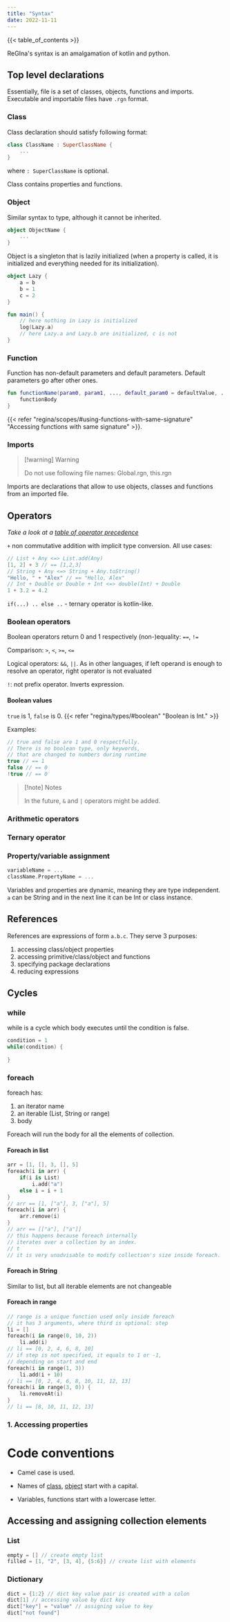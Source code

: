 ```yaml
---
title: "Syntax"
date: 2022-11-11
---
```


{{< table_of_contents >}}

ReGIna's syntax is an amalgamation of kotlin and python.

## Top level declarations

Essentially, file is a set of classes, objects, functions and imports. Executable and importable
files have `.rgn` format.

### Class

Class declaration should satisfy following format:

```kotlin 
class ClassName : SuperClassName {
    ...
}
```

where `: SuperClassName` is optional.

Class contains properties and functions.

### Object

Similar syntax to type, although it cannot be inherited.

```kotlin
object ObjectName {
    ...
}
```

Object is a singleton that is lazily initialized (when a property is called, it is initialized and
everything needed for its initialization).

```kotlin
object Lazy {
    a = b
    b = 1
    c = 2
}

fun main() {
    // here nothing in Lazy is initialized
    log(Lazy.a)
    // here Lazy.a and Lazy.b are initialized, c is not
}

```

### Function

Function has non-default parameters and default parameters. Default parameters go after other ones.

```kotlin
fun functionName(param0, param1, ..., default_param0 = defaultValue, ...) {
    functionBody
}
```

{{< refer "regina/scopes/#using-functions-with-same-signature"
"Accessing functions with same signature" >}}.

### Imports

> [!warning] Warning
>
> Do not use following file names: Global.rgn, this.rgn

Imports are declarations that allow to use objects, classes and functions from an imported file.

## Operators

*Take a look at a [table of operator precedence](/writings/regina/operator-precedence)*

`+` non commutative addition with implicit type conversion. All use cases:

```kotlin
// List + Any <=> List.add(Any)
[1, 2] + 3 // == [1,2,3]
// String + Any <=> String + Any.toString()
"Hello, " + "Alex" // == "Hello, Alex"
// Int + Double or Double + Int <=> double(Int) + Double
1 + 3.2 = 4.2
```

`if(...) .. else ..` - ternary operator is kotlin-like.

### Boolean operators

Boolean operators return 0 and 1 respectively
(non-)equality: `==`, `!=`

Comparison: `>`, `<`, `>=`, `<=`

Logical operators: `&&`, `||`. As in other languages, if left operand is enough to resolve an
operator, right operator is not evaluated

`!`: not prefix operator. Inverts expression.

#### Boolean values

`true` is 1, `false` is 0. {{< refer "regina/types/#boolean"
"Boolean is Int." >}}

Examples:

```kotlin
// true and false are 1 and 0 respectfully. 
// There is no boolean type, only keywords,
// that are changed to numbers during runtime 
true // == 1
false // == 0
!true // == 0
```

> [!note] Notes
>
> In the future, `&` and `|` operators might be added.

### Arithmetic operators

### Ternary operator


### Property/variable assignment

```kotlin
variableName = ...
className.PropertyName = ...
```

Variables and properties are dynamic, meaning they are type independent. `a` can be String and in
the next line it can
be Int or class instance.

## References

References are expressions of form `a.b.c`. They serve 3 purposes:

1. accessing class/object properties
2. accessing primitive/class/object and functions
3. specifying package declarations
4. reducing expressions

## Cycles

### while

while is a cycle which body executes until the condition is false.

```kotlin
condition = 1
while(condition) {
    
}
```

### foreach

foreach has:

1. an iterator name
2. an iterable (List, String or range)
3. body

Foreach will run the body for all the elements of collection.

#### Foreach in list

```kotlin
arr = [1, [], 3, [], 5]
foreach(i in arr) {
    if(i is List)
        i.add("a")
    else i = i + 1
}
// arr == [1, ["a"], 3, ["a"], 5]
foreach(i in arr) {
    arr.remove(i)
}
// arr == [["a"], ["a"]]
// this happens because foreach internally 
// iterates over a collection by an index.
// t
// it is very unadvisable to modify collection's size inside foreach.
```

#### Foreach in String

Similar to list, but all iterable elements are not changeable

#### Foreach in range

```kotlin
// range is a unique function used only inside foreach
// it has 3 arguments, where third is optional: step
li = []
foreach(i in range(0, 10, 2))
    li.add(i)
// li == [0, 2, 4, 6, 8, 10]
// if step is not specified, it equals to 1 or -1,
// depending on start and end
foreach(i in range(1, 3))
    li.add(i + 10)
// li == [0, 2, 4, 6, 8, 10, 11, 12, 13]
foreach(i in range(3, 0)) {
    li.removeAt(i)
}
// li == [8, 10, 11, 12, 13]
```

### 1. Accessing properties

# Code conventions

* Camel case is used.

* Names of [class](/writings/regina/syntax###Class), [object](/writings/regina/syntax###Object) start with a capital.

* Variables, functions start with a lowercase letter.

## Accessing and assigning collection elements

### List

```kotlin
empty = [] // create empty list
filled = [1, "2", [3, 4], {5:6}] // create list with elements

```

### Dictionary

```kotlin
dict = {1:2} // dict key value pair is created with a colon
dict[1] // accessing value by dict key
dict["key"] = "value" // assigning value to key
dict["not found"]
```

[^1]: `in` is not a keyword and a class, object, function or variable can be named `in`. On the
other hand, `as` is a keyword.